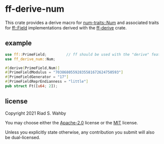 # ff-derive-num

This crate provides a derive macro for [num-traits::Num] and associated traits
for [ff::Field] implementations derived with the [ff-derive] crate.

[num-traits::Num]: https://docs.rs/num-traits
[ff::Field]: https://docs.rs/ff
[ff-derive]: https://docs.rs/ff-derive

## example

```rust
use ff::PrimeField;         // ff should be used with the "derive" feature!
use ff_derive_num::Num;

#[derive(PrimeField,Num)]
#[PrimeFieldModulus = "70386805592835581672624750593"]
#[PrimeFieldGenerator = "17"]
#[PrimeFieldReprEndianness = "little"]
pub struct Ft([u64; 2]);
```

## license

Copyright 2021 Riad S. Wahby

You may choose either the [Apache-2.0] license or the [MIT] license.

Unless you explicitly state otherwise, any contribution you submit will also be dual-licensed.

[Apache-2.0]: https://www.apache.org/licenses/LICENSE-2.0
[MIT]: https://opensource.org/licenses/MIT

